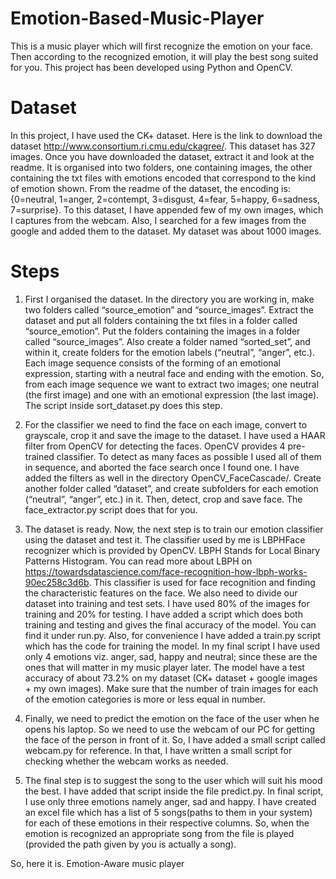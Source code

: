 # Emotion-Based-Music-Player

This is a music player which will first recognize the emotion on your face. Then according to the recognized emotion, it will play the best song suited for you. This project has been developed using Python and OpenCV.

# Dataset
In this project, I have used the CK+ dataset. Here is the link to download the dataset http://www.consortium.ri.cmu.edu/ckagree/. This dataset has 327 images. Once you have downloaded the dataset, extract it and look at the readme. It is organised into two folders, one containing images, the other containing the txt files with emotions encoded that correspond to the kind of emotion shown. From the readme of the dataset, the encoding is: {0=neutral, 1=anger, 2=contempt, 3=disgust, 4=fear, 5=happy, 6=sadness, 7=surprise}. To this dataset, I have appended few of my own images, which I captures from the webcam. Also, I searched for a few images from the google and added them to the dataset. My dataset was about 1000 images.

# Steps

1. First I organised the dataset. In the directory you are working in, make two folders called “source_emotion” and “source_images”. Extract the dataset and put all folders containing the txt files in a folder called “source_emotion”. Put the folders containing the images in a folder called “source_images”. Also create a folder named “sorted_set”, and within it, create folders for the emotion labels (“neutral”, “anger”, etc.). Each image sequence consists of the forming of an emotional expression, starting with a neutral face and ending with the emotion. So, from each image sequence we want to extract two images; one neutral (the first image) and one with an emotional expression (the last image). The script inside sort_dataset.py does this step.

2. For the classifier we need to find the face on each image, convert to grayscale, crop it and save the image to the dataset. I have used a HAAR filter from OpenCV for detecting the faces. OpenCV provides 4 pre-trained classifier. To detect as many faces as possible I used all of them in sequence, and aborted the face search once I found one. I have added the filters as well in the directory OpenCV_FaceCascade/. Create another folder called “dataset”, and create subfolders for each emotion (“neutral”, “anger”, etc.) in it. Then, detect, crop and save face. The face_extractor.py script does that for you.

3. The dataset is ready. Now, the next step is to train our emotion classifier using the dataset and test it. The classifier used by me is LBPHFace recognizer which is provided by OpenCV. LBPH Stands for Local Binary Patterns Histogram. You can read more about LBPH on https://towardsdatascience.com/face-recognition-how-lbph-works-90ec258c3d6b. This classifier is used for face recognition and finding the characteristic features on the face. We also need to divide our dataset into training and test sets. I have used 80% of the images for training and 20% for testing. I have added a script which does both training and testing and gives the final accuracy of the model. You can find it under run.py.  Also, for convenience I have added a train.py script which has the code for training the model. In my final script I have used only 4 emotions viz. anger, sad, happy and neutral; since these are the ones that will matter in my music player later. The model have a test accuracy of about 73.2% on my dataset (CK+ dataset + google images + my own images). Make sure that the number of train images for each of the emotion categories is more or less equal in number.

4. Finally, we need to predict the emotion on the face of the user when he opens his laptop. So we need to use the webcam of our PC for getting the face of the person in front of it. So, I have added a small script called webcam.py for reference. In that, I have written a small script for checking whether the webcam works as needed.

5. The final step is to suggest the song to the user which will suit his mood the best. I have added that script inside the file predict.py. In final script, I use only three emotions namely anger, sad and happy. I have created an excel file which has a list of 5 songs(paths to them in your system) for each of these emotions in their respective columns. So, when the emotion is recognized an appropriate song from the file is played (provided the path given by you is actually a song). 

So, here it is. Emotion-Aware music player
